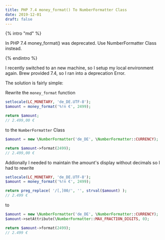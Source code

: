 ```yaml
---
title: PHP 7.4 money_format() To NumberFormatter Class
date: 2019-12-01
draft: false
---
```



{% intro "md" %}

In PHP 7.4 money_format() was deprecated. Use NumberFormatter Class instead.

{% endintro %}

I recently switched to an new machine, so I setup my local environment again. Brew provided 7.4, so I ran into a deprecation Error.

The solution is fairly simple:

Rewrite the `money_format` function

```php
setlocale(LC_MONETARY, 'de_DE.UTF-8');
$amount = money_format('%!n €', 2499);

return $amount;
// 2.499,00 €
```

to the `NumberFormatter` Class

```php
$amount = new \NumberFormatter('de_DE', \NumberFormatter::CURRENCY);

return $amount->format(2499);
// 2.499,00 €
```
Addionally I needed to maintain the amount's display without decimals so I had to rewrite

```php
setlocale(LC_MONETARY, 'de_DE.UTF-8');
$amount = money_format('%!n €', 2499);

return preg_replace( '/[,]00/', '', strval($amount) );
// 2.499 €
```
to

```php
$amount = new \NumberFormatter('de_DE', \NumberFormatter::CURRENCY);
$amount->setAttribute(\NumberFormatter::MAX_FRACTION_DIGITS, 0);

return $amount->format(2499);
// 2.499 €
```